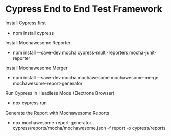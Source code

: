 # Cypress End to End Test Framework

Install Cypress first

- npm install cypress

Install Mochawesome Reporter

- npm install --save-dev mocha cypress-multi-reporters mocha-junit-reporter

Install Mochawesome Merger

- npm install --save-dev mocha mochawesome mochawesome-merge mochawesome-report-generator

Run Cypress in Headless Mode (Electrone Browser)

- npx cypress run

Generate the Report with Mochawesome Reports

- npx mochawesome-report-generator cypress/reports/mocha/mochawesome.json -f report -o cypress/reports
